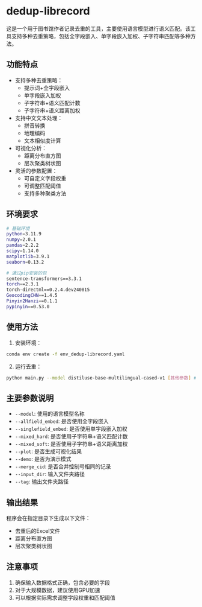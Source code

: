 # dedup-librecord

这是一个用于图书馆作者记录去重的工具，主要使用语言模型进行语义匹配。该工具支持多种去重策略，包括全字段嵌入、单字段嵌入加权、子字符串匹配等多种方法。

## 功能特点

- 支持多种去重策略：
  - 提示词+全字段嵌入
  - 单字段嵌入加权
  - 子字符串+语义匹配计数
  - 子字符串+语义距离加权
- 支持中文文本处理：
  - 拼音转换
  - 地理编码
  - 文本相似度计算
- 可视化分析：
  - 距离分布直方图
  - 层次聚类树状图
- 灵活的参数配置：
  - 可自定义字段权重
  - 可调整匹配阈值
  - 支持多种聚类方法

## 环境要求

```bash
# 基础环境
python=3.11.9
numpy=2.0.1
pandas=2.2.2
scipy=1.14.0
matplotlib=3.9.1
seaborn=0.13.2

# 通过pip安装的包
sentence-transformers==3.3.1
torch==2.3.1
torch-directml==0.2.4.dev240815
GeocodingCHN==1.4.5
Pinyin2Hanzi==0.1.1
pypinyin==0.53.0
```

## 使用方法

1. 安装环境：
```bash
conda env create -f env_dedup-librecord.yaml
```

2. 运行去重：
```bash
python main.py --model distiluse-base-multilingual-cased-v1 [其他参数] # 参考run.sh
```

## 主要参数说明

- `--model`: 使用的语言模型名称
- `--allfield_embed`: 是否使用全字段嵌入
- `--singlefield_embed`: 是否使用单字段嵌入加权
- `--mixed_hard`: 是否使用子字符串+语义匹配计数
- `--mixed_soft`: 是否使用子字符串+语义距离加权
- `--plot`: 是否生成可视化结果
- `--demo`: 是否为演示模式
- `--merge_cid`: 是否合并控制号相同的记录
- `--input_dir`: 输入文件夹路径
- `--tag`: 输出文件夹路径

## 输出结果

程序会在指定目录下生成以下文件：
- 去重后的Excel文件
- 距离分布直方图
- 层次聚类树状图

## 注意事项

1. 确保输入数据格式正确，包含必要的字段
2. 对于大规模数据，建议使用GPU加速
3. 可以根据实际需求调整字段权重和匹配阈值